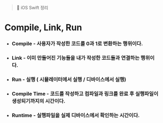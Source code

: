   > 📝 iOS Swift 정리
    
# Compile, Link, Run

- ### Compile  - 사용자가 작성한 코드를 0과 1로 변환하는 행위이다.

- ### Link - 이미 만들어진 기능들을 내가 작성한 코드들과 연결하는 행위이다.

- ### Run - 실행 ( 시뮬레이터에서 실행 / 디바이스에서 실행)

- ### Compile Time - 코드를 작성하고 컴파일과 링크를 완료 후 실행파일이 생성되기까지의 시간이다.

- ### Runtime - 실행파일을 실제 디바이스에서 확인하는 시간이다.
